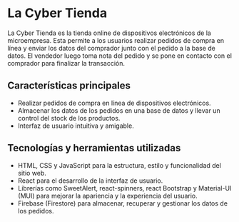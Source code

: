 # La Cyber Tienda

La Cyber Tienda es la tienda online de dispositivos electrónicos de la microempresa. Esta permite a los usuarios realizar pedidos de compra en línea y enviar los datos del comprador junto con el pedido a la base de datos. El vendedor luego toma nota del pedido y se pone en contacto con el comprador para finalizar la transacción.

## Características principales

- Realizar pedidos de compra en línea de dispositivos electrónicos.
- Almacenar los datos de los pedidos en una base de datos y llevar un control del stock de los productos.
- Interfaz de usuario intuitiva y amigable.

## Tecnologías y herramientas utilizadas

- HTML, CSS y JavaScript para la estructura, estilo y funcionalidad del sitio web.
- React para el desarrollo de la interfaz de usuario.
- Librerías como SweetAlert, react-spinners, react Bootstrap y Material-UI (MUI) para mejorar la apariencia y la experiencia del usuario.
- Firebase (Firestore) para almacenar, recuperar y gestionar los datos de los pedidos.

